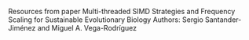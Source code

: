 Resources from paper 
Multi-threaded SIMD Strategies and Frequency Scaling for Sustainable Evolutionary Biology
Authors: Sergio Santander-Jiménez and Miguel A. Vega-Rodríguez
